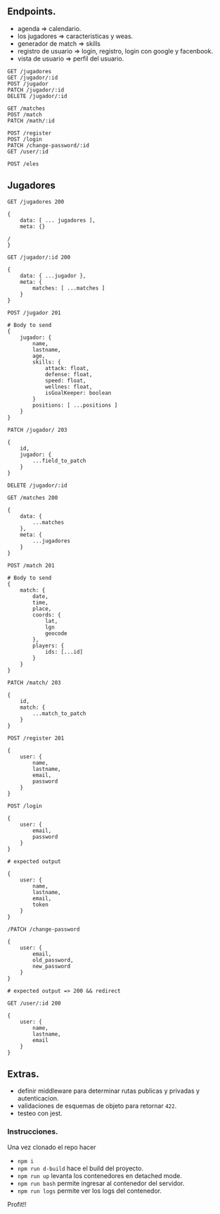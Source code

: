## Endpoints.

- agenda => calendario.
- los jugadores => caracteristicas y weas.
- generador de match => skills
- registro de usuario => login, registro, login con google y facenbook.
- vista de usuario => perfil del usuario.

```
GET /jugadores
GET /jugador/:id
POST /jugador
PATCH /jugador/:id
DELETE /jugador/:id

GET /matches
POST /match
PATCH /math/:id

POST /register
POST /login
PATCH /change-password/:id
GET /user/:id

POST /eles
```

## Jugadores

```
GET /jugadores 200

{
    data: [ ... jugadores ],
    meta: {}

/
}

GET /jugador/:id 200

{
    data: { ...jugador },
    meta: {
        matches: [ ...matches ]
    }
}

POST /jugador 201

# Body to send
{
    jugador: {
        name,
        lastname,
        age,
        skills: {
            attack: float,
            defense: float,
            speed: float,
            wellnes: float,
            isGoalKeeper: boolean
        }
        positions: [ ...positions ]
    }
}

PATCH /jugador/ 203

{
    id,
    jugador: {
        ...field_to_patch
    }
}

DELETE /jugador/:id

GET /matches 200

{
    data: {
        ...matches
    },
    meta: {
        ...jugadores
    }
}

POST /match 201

# Body to send
{
    match: {
        date,
        time,
        place,
        coords: {
            lat,
            lgn
            geocode
        },
        players: {
            ids: [...id]
        }
    }
}

PATCH /match/ 203

{
    id,
    match: {
        ...match_to_patch
    }
}

POST /register 201

{
    user: {
        name,
        lastname,
        email,
        password
    }
}

POST /login

{
    user: {
        email,
        password
    }
}

# expected output

{
    user: {
        name,
        lastname,
        email,
        token
    }
}

/PATCH /change-password

{
    user: {
        email,
        old_password,
        new_password
    }
}

# expected output => 200 && redirect

GET /user/:id 200

{
    user: {
        name,
        lastname,
        email
    }
}

```

## Extras.

- definir middleware para determinar rutas publicas y privadas y autenticacion.
- validaciones de esquemas de objeto para retornar `422`.
- testeo con jest.

### Instrucciones.

Una vez clonado el repo hacer

- `npm i`
- `npm run d-build` hace el build del proyecto.
- `npm run up` levanta los contenedores en detached mode.
- `npm run bash` permite ingresar al contenedor del servidor.
- `npm run logs` permite ver los logs del contenedor.

Profit!!
